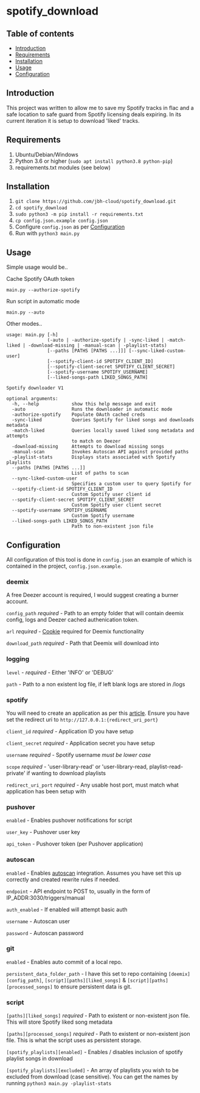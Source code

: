 # spotify_download

## Table of contents
* [Introduction](#Introduction)
* [Requirements](#Requirements)
* [Installation](#Installation)
* [Usage](#Usage)
* [Configuration](#Configuration)

## Introduction
This project was written to allow me to save my Spotify tracks in flac and a safe location to safe guard from Spotify licensing deals expiring. In its current iteration it is setup to download 'liked' tracks.
	
## Requirements
1. Ubuntu/Debian/Windows
2. Python 3.6 or higher (```sudo apt install python3.8 python-pip```)
3. requirements.txt modules (see below)
	
## Installation
1. ```git clone https://github.com/jbh-cloud/spotify_download.git```
2. ```cd spotify_download```
3. ```sudo python3 -m pip install -r requirements.txt```
4. ```cp config.json.example config.json```
5. Configure ```config.json``` as per [Configuration](#Configuration)
6. Run with ```python3 main.py```

## Usage

Simple usage would be..

Cache Spotify OAuth token
```
main.py --authorize-spotify
```
Run script in automatic mode
```
main.py --auto
```

Other modes..

```
usage: main.py [-h]
               (-auto | -authorize-spotify | -sync-liked | -match-liked | -download-missing | -manual-scan | -playlist-stats)
               [--paths [PATHS [PATHS ...]]] [--sync-liked-custom-user]
               [--spotify-client-id SPOTIFY_CLIENT_ID]
               [--spotify-client-secret SPOTIFY_CLIENT_SECRET]
               [--spotify-username SPOTIFY_USERNAME]
               [--liked-songs-path LIKED_SONGS_PATH]

Spotify downloader V1

optional arguments:
  -h, --help            show this help message and exit
  -auto                 Runs the downloader in automatic mode
  -authorize-spotify    Populate OAuth cached creds
  -sync-liked           Queries Spotify for liked songs and downloads metadata
  -match-liked          Queries locally saved liked song metadata and attempts
                        to match on Deezer
  -download-missing     Attempts to download missing songs
  -manual-scan          Invokes Autoscan API against provided paths
  -playlist-stats       Displays stats associated with Spotify playlists
  --paths [PATHS [PATHS ...]]
                        List of paths to scan
  --sync-liked-custom-user
                        Specifies a custom user to query Spotify for
  --spotify-client-id SPOTIFY_CLIENT_ID
                        Custom Spotify user client id
  --spotify-client-secret SPOTIFY_CLIENT_SECRET
                        Custom Spotify user client secret
  --spotify-username SPOTIFY_USERNAME
                        Custom Spotify username
  --liked-songs-path LIKED_SONGS_PATH
                        Path to non-existent json file
```


## Configuration
All configuration of this tool is done in ```config.json``` an example of which is contained in the project, ```config.json.example```.

### deemix

A free Deezer account is required, I would suggest creating a burner account. 

`config_path` *required* - Path to an empty folder that will contain deemix config, logs and Deezer cached authenication token.

`arl` *required* - [Cookie](https://pastebin.com/Wn7TaZFB) required for Deemix functionality

`download_path` *required* - Path that Deemix will download into

### logging

`level` - *required* - Either 'INFO' or 'DEBUG'

`path` - Path to a non existent log file, if left blank logs are stored in /logs

### spotify

You will need to create an application as per this [article](https://developer.spotify.com/documentation/general/guides/app-settings/). Ensure you have set the redirect uri to `http://127.0.0.1:{redirect_uri_port}`

`client_id` *required* - Application ID you have setup

`client_secret` *required* - Application secret you have setup

`username` *required* -  Spotify username *must be lower case*

`scope` *required* -  'user-library-read' or 'user-library-read, playlist-read-private' if wanting to download playlists

`redirect_uri_port` *required* - Any usable host port, must match what application has been setup with

### pushover

`enabled` - Enables pushover notifications for script

`user_key` - Pushover user key 

`api_token` - Pushover token (per Pushover application)

### autoscan

`enabled` - Enables [autoscan](https://github.com/Cloudbox/autoscan) integration. Assumes you have set this up correctly and created rewrite rules if needed.

`endpoint` - API endpoint to POST to, usually in the form of IP_ADDR:3030/triggers/manual

`auth_enabled` - If enabled will attempt basic auth

`username` - Autoscan user

`password` - Autoscan password

### git

`enabled` - Enables auto commit of a local repo.

`persistent_data_folder_path` - I have this set to repo containing `[deemix][config_path]`, `[script][paths][liked_songs]` & `[script][paths][processed_songs]` to ensure persistent data is git.

### script

`[paths][liked_songs]` *required* - Path to existent or non-existent json file. This will store Spotify liked song metadata

`[paths][processed_songs]` *required* - Path to existent or non-existent json file. This is what the script uses as persistent storage. 

`[spotify_playlists][enabled]` - Enables / disables inclusion of spotify playlist songs in download

`[spotify_playlists][excluded]` - An array of playlists you wish to be excluded from download (case sensitive). You can get the names by running ```python3 main.py -playlist-stats```